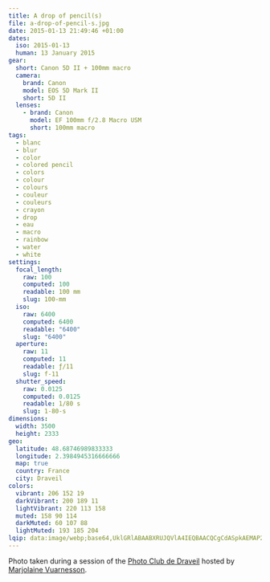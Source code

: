 ```yaml
---
title: A drop of pencil(s)
file: a-drop-of-pencil-s.jpg
date: 2015-01-13 21:49:46 +01:00
dates:
  iso: 2015-01-13
  human: 13 January 2015
gear:
  short: Canon 5D II + 100mm macro
  camera:
    brand: Canon
    model: EOS 5D Mark II
    short: 5D II
  lenses:
    - brand: Canon
      model: EF 100mm f/2.8 Macro USM
      short: 100mm macro
tags:
  - blanc
  - blur
  - color
  - colored pencil
  - colors
  - colour
  - colours
  - couleur
  - couleurs
  - crayon
  - drop
  - eau
  - macro
  - rainbow
  - water
  - white
settings:
  focal_length:
    raw: 100
    computed: 100
    readable: 100 mm
    slug: 100-mm
  iso:
    raw: 6400
    computed: 6400
    readable: "6400"
    slug: "6400"
  aperture:
    raw: 11
    computed: 11
    readable: ƒ/11
    slug: f-11
  shutter_speed:
    raw: 0.0125
    computed: 0.0125
    readable: 1/80 s
    slug: 1-80-s
dimensions:
  width: 3500
  height: 2333
geo:
  latitude: 48.68746989833333
  longitude: 2.3984945316666666
  map: true
  country: France
  city: Draveil
colors:
  vibrant: 206 152 19
  darkVibrant: 200 189 11
  lightVibrant: 220 113 158
  muted: 158 90 114
  darkMuted: 60 107 88
  lightMuted: 193 185 204
lqip: data:image/webp;base64,UklGRlABAABXRUJQVlA4IEQBAACQCgCdASpkAEMAP22kxVi0v7+0rrgNC/AtiWIAvvxfnmkLl373ahjZro72oYl7pHkIdi53w9JvQd2gOzn13t5AlaOFzl/9oh/uYnNJB4bho2Sub9svgpPyfuGj44AA/r+6BZ5CJ7Q3zXhIXkz+xWe3Vr7XgRRKs/Wt28LBFi/5qJ1h8smHM+DNqwUP6Rskaq1mFRO6hUwcVqs6xNJqKqEdfRE6Ol90mQjpFcFpf8TiLUlvJuLlewiB2mX6/VSAXJDmRYjoTL7YTujSzjDdU+h129NhF4YGETFHupxyl1bA431p87d6+ocE+9dRg3dPWh4jQ2YcE0PvRG1+QwtXbStyhQrgQ+NxJYLth1oX1BFlKztDj8hQuOHc1EjcAf6PN1c6YrbnGl4Ah4nDvIl42z7Vu2V4gJlibQFRCGhQVdQkCr6AAAA=
---
```


Photo taken during a session of the <a href="https://photo-club-draveil.fr/">Photo Club de Draveil</a> hosted by <a href="https://www.facebook.com/MVuarnesson">Marjolaine Vuarnesson</a>.

